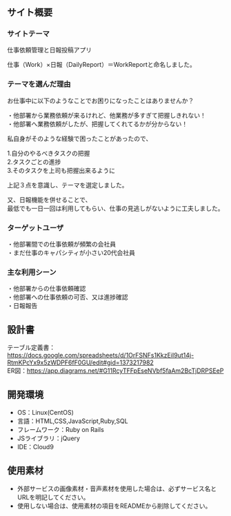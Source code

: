 # <WorkReport>

## サイト概要
### サイトテーマ
仕事依頼管理と日報投稿アプリ

仕事（Work）×日報（DailyReport）＝WorkReportと命名しました。

### テーマを選んだ理由
お仕事中に以下のようなことでお困りになったことはありませんか？

・他部署から業務依頼が来るけれど、他業務が多すぎて把握しきれない！  
・他部署へ業務依頼がしたが、把握してくれてるかが分からない！  

私自身がそのような経験で困ったことがあったので、  
  
1.自分のやるべきタスクの把握  
2.タスクごとの進捗  
3.そのタスクを上司も把握出来るように  
  
上記３点を意識し、テーマを選定しました。  

又、日報機能を併せることで、  
最低でも一日一回は利用してもらい、仕事の見逃しがないように工夫しました。  


### ターゲットユーザ
・他部署間での仕事依頼が頻繁の会社員  
・まだ仕事のキャパシティが小さい20代会社員  

### 主な利用シーン
・他部署からの仕事依頼確認  
・他部署への仕事依頼の可否、又は進捗確認  
・日報報告  

## 設計書
テーブル定義書：https://docs.google.com/spreadsheets/d/1OrFSNFs1KkzEiI9ut14j-RtmKPcYx9x5zWDPF6fF0GU/edit#gid=1373217982  
ER図：https://app.diagrams.net/#G11RcyTFFpEseNVbf5faAm2BcTjDRPSEeP  

## 開発環境
- OS：Linux(CentOS)
- 言語：HTML,CSS,JavaScript,Ruby,SQL
- フレームワーク：Ruby on Rails
- JSライブラリ：jQuery
- IDE：Cloud9

## 使用素材
- 外部サービスの画像素材・音声素材を使用した場合は、必ずサービス名とURLを明記してください。
- 使用しない場合は、使用素材の項目をREADMEから削除してください。
